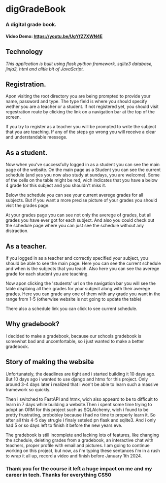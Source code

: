 # digGradeBook
### A digital grade book.
#### Video Demo: https://youtu.be/UgYfZ7XWN4E

## Technology
*This application is built using flask python framework, sqlite3 database, jinja2, html and alitle bit of JavaScript.*

## Registration.
Apon visiting the root directory you are being prompted to provide your name, password and type. The type field is where you should specify wether you are a teacher or a student. If not registered yet, you should visit regestration route by clicking the link on a navigation bar at the top of the screen.

If you try to register as a teacher you will be prompted to write the subject that you are teaching. If any of the steps go wrong you will receive a clear and understandable messege.

## As a student.
Now when you've successfully logged in as a student you can see the main page of the website. On the main page as a Student you can see the current schedule (and yes you now also study at sundays, you are welcome). Some of the cells on the table might be red, wich indicates that you have a below 4 grade for this subject and you shouldn't miss it.

Below the schedule you can see your current averege grades for all subjects. But if you want a more precise picture of your grades you should visit the grades page.

At your grades page you can see not only the averege of grades, but all grades you have ever got for each subject. And also you could check out the schedule page where you can just see the schedule without any distraction.

## As a teacher.
If you logged in as a teacher and correctly specified your subject, you should be able to see the main page. Here you can see the current schedule and when is the subjects that you teach. Also here you can see tha averege grade for each student you are teaching.

Now apon clicking the 'students' url on the navigation bar you will see the table displaing all their grades for your subject along with their averege grades. Here you can grade any one of them with any grade you want in the range from 1-5 (otherwise website is not going to update the table)

There also a schedule link you can click to see current schedule.

## Why gradebook?
I decided to make a gradebook, because our schools gradebook is somewhat bad and uncomfortable, so i just wanted to make a better gradebook.
## Story of making the website
Unfortunately, the deadlines are tight and i started building it 10 days ago. But 10 days ago i wanted to use django and htmx for this project. Only around 3-4 days later i realized that i won't be able to learn such a massive framework so quickly.

Then i switched to FastAPI and htmx, wich also appeard to be to difficult to learn in 7 days while building a website.Then i spent some time trying to adopt an ORM for this project such as SQLAlchemy, wich i found to be pretty frustrating, probobley because i had no time to properly learn it. So after all this 4-5 day strugle i finaly seteled pn flask and sqlite3. And i only had 5 or so days left to finish it before the new years eve.

The gradebook is still incomplete and lacking lots of features, like changing the schedule, deleting grades from a gradebook, an interactive chat with teachers, proper profile with email and pictures. I am going to continue working on this project, but now, as i'm typing these sentances i'm in a rush to wrap it all up, record a video and finish before January 1th 2024.

### Thank you for the course it left a huge impact on me and my career in tech. Thanks for everything CS50
